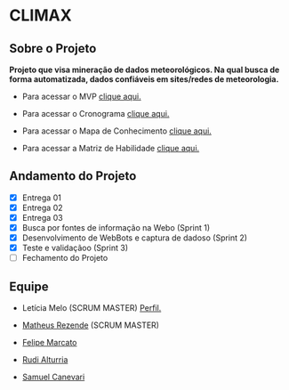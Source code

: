 # CLIMAX

## Sobre o Projeto

**Projeto que visa mineração de dados meteorológicos. Na qual busca de forma automatizada, dados confiáveis em sites/redes de meteorologia.**


- Para acessar o MVP  [clique aqui.](https://gitlab.com/BDAg/climao/-/blob/master/MVP___Produto_M%C3%ADnimo_Vi%C3%A1vel_-_CLIMAX.pptx) 

- Para acessar o Cronograma [clique aqui.](https://gitlab.com/BDAg/climao/-/blob/master/Cronograma_-_CLIMAX.xlsx)

- Para acessar o Mapa de Conhecimento [clique aqui.](https://gitlab.com/BDAg/climao/-/blob/master/Mapa_do_Conhecimento.png)

- Para acessar a Matriz de Habilidade [clique aqui.](https://gitlab.com/BDAg/climao/-/blob/master/Matriz_de_Habilidade_Inicial_-_CLIMAX.xlsx)

## Andamento do Projeto

- [X] Entrega 01
- [X] Entrega 02
- [X] Entrega 03
- [X] Busca por fontes de informação na Webo (Sprint 1)
- [X] Desenvolvimento de WebBots e captura de dadoso (Sprint 2)
- [X] Teste e validaçãoo (Sprint 3)
- [ ] Fechamento do Projeto

## Equipe

- Letícia Melo (SCRUM MASTER)  [Perfil.](https://gitlab.com/leticiamelom)

- [Matheus Rezende](https://gitlab.com/BDAg/climao/-/wikis/Matheus-Prezia-Rezende) (SCRUM MASTER)

- [Felipe Marcato](https://gitlab.com/BDAg/climao/-/wikis/Felipe-Marcato-de-Souza)

- [Rudi Alturria](https://gitlab.com/BDAg/climao/-/wikis/Rudi-Alturria-J%C3%BAnior)

- [Samuel Canevari](https://gitlab.com/BDAg/climao/-/wikis/Samuel-Andreata-Canevari)